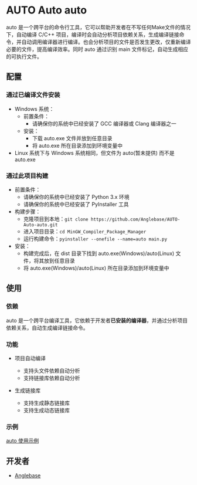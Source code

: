 # AUTO Auto auto

auto 是一个跨平台的命令行工具，它可以帮助开发者在不写任何Make文件的情况下，自动编译 C/C++ 项目，编译时会自动分析项目依赖关系，生成编译链接命令，并自动调用编译器进行编译。也会分析项目的文件是否发生更改，仅重新编译必要的文件，提高编译效率。同时 auto 通过识别 main 文件标记，自动生成相应的可执行文件。

## 配置

### 通过已编译文件安装
+ Windows 系统：
    + 前置条件：
        - 请确保你的系统中已经安装了 GCC 编译器或 Clang 编译器之一
    + 安装：
        - 下载 auto.exe 文件并放到任意目录
        - 将 auto.exe 所在目录添加到环境变量中
+ Linux 系统下与 Windows 系统相同，但文件为 auto(暂未提供) 而不是 auto.exe

### 通过此项目构建
+ 前置条件：
    - 请确保你的系统中已经安装了 Python 3.x 环境
    - 请确保你的系统中已经安装了 PyInstaller 工具
+ 构建步骤：
    - 克隆项目到本地：`git clone https://github.com/Anglebase/AUTO-Auto-auto.git`
    - 进入项目目录：`cd MinGW_Compiler_Package_Manager`
    - 运行构建命令：`pyinstaller --onefile --name=auto main.py`
+ 安装：
    - 构建完成后，在 dist 目录下找到 auto.exe(Windows)/auto(Linux) 文件，将其放到任意目录
    - 将 auto.exe(Windows)/auto(Linux) 所在目录添加到环境变量中

## 使用

### 依赖
auto 是一个跨平台编译工具，它依赖于开发者**已安装的编译器**，并通过分析项目依赖关系，自动生成编译链接命令。

### 功能
+ 项目自动编译
    - 支持头文件依赖自动分析
    - 支持链接库依赖自动分析

+ 生成链接库
    - 支持生成静态链接库
    - 支持生成动态链接库

### 示例
[auto 使用示例](./doc/test.md)

## 开发者

- [Anglebase](https://github.com/Anglebase)